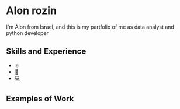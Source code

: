 <!--![add bannre discription](https://add banner.jpg)-->

# Alon rozin
I'm Alon from Israel, and this is my partfolio of me as data analyst and python developer

## Skills and Experience
* ⚛ 
* 📱 
* 💻

## Examples of Work
<!--<img src="https://github.com/.gif" width="512" >-->

<!--
- 🔭 I’m currently working on ...
- 🌱 I’m currently learning ...
- 👯 I’m looking to collaborate on ...
- 🤔 I’m looking for help with ...
- 💬 Ask me about ...
- 📫 How to reach me: ...
- 😄 Pronouns: ...
- ⚡ Fun fact: ...
-->
